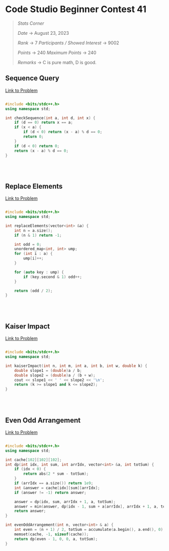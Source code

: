 # Code Studio Beginner Contest 41

> *Stats Corner*
>
> *Date* -> August 23, 2023
>
> *Rank* -> 7
> *Participants / Showed Interest* -> 9002
>
> *Points* -> 240
> *Maximum Points* -> 240
>
> *Remarks* -> C is pure math, D is good.

<h2>Sequence Query </h2>

[Link to Problem](https://www.codingninjas.com/studio/contests/beginner-contest-41/9237927/problems/26201)

```c++

#include <bits/stdc++.h>
using namespace std;

int checkSequence(int a, int d, int x) {
	if (d == 0) return x == a;
	if (x < a) {
		if (d < 0) return (x - a) % d == 0;
		return 0;
	}
	if (d < 0) return 0;
	return (x - a) % d == 0;
}

```

<br>
<br>

<h2>Replace Elements </h2>

[Link to Problem](https://www.codingninjas.com/studio/contests/beginner-contest-41/9237927/problems/25643)

```c++

#include <bits/stdc++.h>
using namespace std;

int replaceElements(vector<int> &a) {
	int n = a.size();
	if (n & 1) return -1;

	int odd = 0;
	unordered_map<int, int> ump;
	for (int i : a) {
		ump[i]++;
	}

	for (auto key : ump) {
		if (key.second & 1) odd++;
	}

	return (odd / 2);
}

```

<br>
<br>

<h2>Kaiser Impact </h2>

[Link to Problem](https://www.codingninjas.com/studio/contests/beginner-contest-41/9237927/problems/25057)

```c++

#include <bits/stdc++.h>
using namespace std;

int kaiserImpact(int n, int m, int a, int b, int w, double k) {
	double slope1 = (double)a / b;
	double slope2 = (double)a / (b + w);
	cout << slope1 << ' ' << slope2 << '\n';
	return (k >= slope1 and k <= slope2);
}


```

<br>
<br>

<h2>Even Odd Arrangement </h2>

[Link to Problem](https://www.codingninjas.com/studio/contests/beginner-contest-41/9237927/problems/26752)

```c++

#include <bits/stdc++.h>
using namespace std;

int cache[102][102][102];
int dp(int idx, int sum, int arrIdx, vector<int> &a, int totSum) {
	if (idx < 0) {
		return abs(2 * sum - totSum);
	}
	if (arrIdx == a.size()) return 1e9;
	int &answer = cache[idx][sum][arrIdx];
	if (answer != -1) return answer;

	answer = dp(idx, sum, arrIdx + 1, a, totSum);
	answer = min(answer, dp(idx - 1, sum + a[arrIdx], arrIdx + 1, a, totSum));
	return answer;
}

int evenOddArrangement(int n, vector<int> & a) {
	int even = (n + 1) / 2, totSum = accumulate(a.begin(), a.end(), 0);
	memset(cache, -1, sizeof(cache));
	return dp(even - 1, 0, 0, a, totSum);
}

```